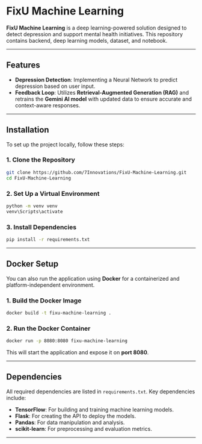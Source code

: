 # **FixU Machine Learning**

**FixU Machine Learning** is a deep learning-powered solution designed to detect depression and support mental health initiatives. This repository contains backend, deep learning models, dataset, and notebook.

---

## **Features**  

- **Depression Detection**: Implementing a Neural Network to predict depression based on user input. 
- **Feedback Loop**: Utilizes **Retrieval-Augmented Generation (RAG)** and retrains the **Gemini AI model** with updated data to ensure accurate and context-aware responses.  

---

## **Installation**

To set up the project locally, follow these steps:

### 1. Clone the Repository  
```bash
git clone https://github.com/7Innovations/FixU-Machine-Learning.git
cd FixU-Machine-Learning
```

### 2. Set Up a Virtual Environment  
```bash
python -m venv venv
venv\Scripts\activate
```

### 3. Install Dependencies  
```bash
pip install -r requirements.txt
```

---

## **Docker Setup**

You can also run the application using **Docker** for a containerized and platform-independent environment.

### 1. Build the Docker Image  
```bash
docker build -t fixu-machine-learning .
```

### 2. Run the Docker Container  
```bash
docker run -p 8080:8080 fixu-machine-learning
```

This will start the application and expose it on **port 8080**.

---

## **Dependencies**

All required dependencies are listed in `requirements.txt`. Key dependencies include:

- **TensorFlow**: For building and training machine learning models.  
- **Flask**: For creating the API to deploy the models.  
- **Pandas**: For data manipulation and analysis.  
- **scikit-learn**: For preprocessing and evaluation metrics.  

---
